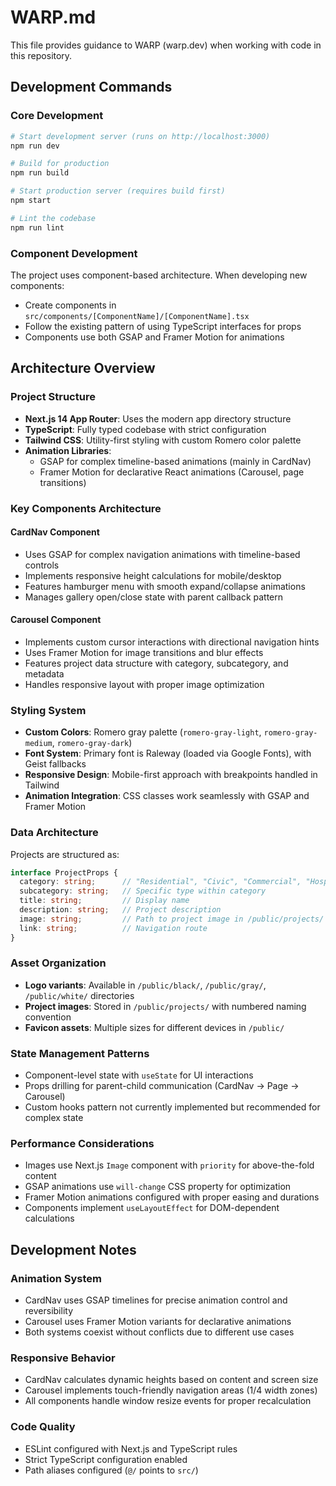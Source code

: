 # WARP.md

This file provides guidance to WARP (warp.dev) when working with code in this repository.

## Development Commands

### Core Development
```bash
# Start development server (runs on http://localhost:3000)
npm run dev

# Build for production
npm run build

# Start production server (requires build first)
npm start

# Lint the codebase
npm run lint
```

### Component Development
The project uses component-based architecture. When developing new components:
- Create components in `src/components/[ComponentName]/[ComponentName].tsx`
- Follow the existing pattern of using TypeScript interfaces for props
- Components use both GSAP and Framer Motion for animations

## Architecture Overview

### Project Structure
- **Next.js 14 App Router**: Uses the modern app directory structure
- **TypeScript**: Fully typed codebase with strict configuration
- **Tailwind CSS**: Utility-first styling with custom Romero color palette
- **Animation Libraries**: 
  - GSAP for complex timeline-based animations (mainly in CardNav)
  - Framer Motion for declarative React animations (Carousel, page transitions)

### Key Components Architecture

#### CardNav Component
- Uses GSAP for complex navigation animations with timeline-based controls
- Implements responsive height calculations for mobile/desktop
- Features hamburger menu with smooth expand/collapse animations
- Manages gallery open/close state with parent callback pattern

#### Carousel Component
- Implements custom cursor interactions with directional navigation hints
- Uses Framer Motion for image transitions and blur effects
- Features project data structure with category, subcategory, and metadata
- Handles responsive layout with proper image optimization

### Styling System
- **Custom Colors**: Romero gray palette (`romero-gray-light`, `romero-gray-medium`, `romero-gray-dark`)
- **Font System**: Primary font is Raleway (loaded via Google Fonts), with Geist fallbacks
- **Responsive Design**: Mobile-first approach with breakpoints handled in Tailwind
- **Animation Integration**: CSS classes work seamlessly with GSAP and Framer Motion

### Data Architecture
Projects are structured as:
```typescript
interface ProjectProps {
  category: string;      // "Residential", "Civic", "Commercial", "Hospitality"
  subcategory: string;   // Specific type within category
  title: string;         // Display name
  description: string;   // Project description
  image: string;         // Path to project image in /public/projects/
  link: string;          // Navigation route
}
```

### Asset Organization
- **Logo variants**: Available in `/public/black/`, `/public/gray/`, `/public/white/` directories
- **Project images**: Stored in `/public/projects/` with numbered naming convention
- **Favicon assets**: Multiple sizes for different devices in `/public/`

### State Management Patterns
- Component-level state with `useState` for UI interactions
- Props drilling for parent-child communication (CardNav → Page → Carousel)
- Custom hooks pattern not currently implemented but recommended for complex state

### Performance Considerations
- Images use Next.js `Image` component with `priority` for above-the-fold content
- GSAP animations use `will-change` CSS property for optimization
- Framer Motion animations configured with proper easing and durations
- Components implement `useLayoutEffect` for DOM-dependent calculations

## Development Notes

### Animation System
- CardNav uses GSAP timelines for precise animation control and reversibility
- Carousel uses Framer Motion variants for declarative animations
- Both systems coexist without conflicts due to different use cases

### Responsive Behavior
- CardNav calculates dynamic heights based on content and screen size
- Carousel implements touch-friendly navigation areas (1/4 width zones)
- All components handle window resize events for proper recalculation

### Code Quality
- ESLint configured with Next.js and TypeScript rules
- Strict TypeScript configuration enabled
- Path aliases configured (`@/` points to `src/`)
